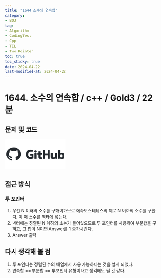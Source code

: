 ```yaml
---
title: "1644 소수의 연속합"
category:
- BOJ
tag:
- Algorithm
- CodingTest
- Cpp
- TIL
- Two Pointer
toc: true
toc_sticky: true
date: 2024-04-22
last-modified-at: 2024-04-22
---
```


# 1644. 소수의 연속합 / c++ / Gold3 / 22분

## 문제 및 코드

[<img src="https://github.com/Sho1007/sho1007.github.io/blob/main/assets/images/github-logo-vector.png?raw=true" width="200" height="100"/>](https://github.com/Sho1007/Algorithm/tree/main/%EB%B0%B1%EC%A4%80/Gold/1644.%E2%80%85%EC%86%8C%EC%88%98%EC%9D%98%E2%80%85%EC%97%B0%EC%86%8D%ED%95%A9)

## 접근 방식
### 투 포인터
1. 우선 N 이하의 소수를 구해야하므로 에라토스테네스의 체로 N 이하의 소수를 구한다. 이 때 소수를 벡터에 넣는다.
2. 벡터에는 정렬된 N 이하의 소수가 들어있으므로 투 포인터를 사용하여 부분합을 구하고, 그 합이 N이면 Answer를 1 증가시킨다.
3. Answer 출력


## 다시 생각해 볼 점
1. 투 포인터는 정렬된 수의 배열에서 사용 가능하다는 것을 알게 되었다.
2. 연속합 == 부분합 == 투포인터 유형이라고 생각해도 될 것 같다.